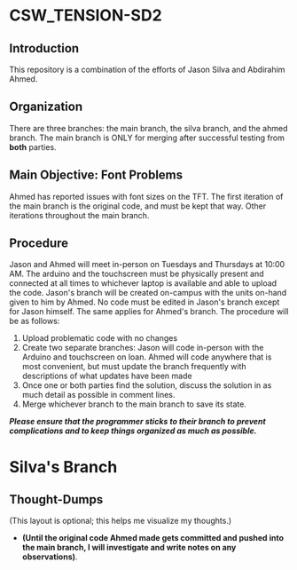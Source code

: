 # CSW_TENSION-SD2

## Introduction
This repository is a combination of the efforts of Jason Silva and Abdirahim Ahmed.

## Organization
There are three branches: the main branch, the silva branch, and the ahmed branch. The main branch is ONLY for merging after successful testing from **both** parties.

## Main Objective: Font Problems
Ahmed has reported issues with font sizes on the TFT. The first iteration of the main branch is the original code, and must be kept that way. Other iterations throughout the main branch.

## Procedure
Jason and Ahmed will meet in-person on Tuesdays and Thursdays at 10:00 AM. The arduino and the touchscreen must be physically present and connected at all times to whichever laptop is available and able to upload the code.
Jason's branch will be created on-campus with the units on-hand given to him by Ahmed. No code must be edited in Jason's branch except for Jason himself. The same applies for Ahmed's branch.
The procedure will be as follows:
1. Upload problematic code with no changes
2. Create two separate branches: Jason will code in-person with the Arduino and touchscreen on loan. Ahmed will code anywhere that is most convenient, but must update the branch frequently with descriptions of what updates have been made
3. Once one or both parties find the solution, discuss the solution in as much detail as possible in comment lines.
4. Merge whichever branch to the main branch to save its state.

***Please ensure that the programmer sticks to their branch to prevent complications and to keep things organized as much as possible.***

# Silva's Branch
## Thought-Dumps
(This layout is optional; this helps me visualize my thoughts.)

- **(Until the original code Ahmed made gets committed and pushed into the main branch, I will investigate and write notes on any observations)**.


